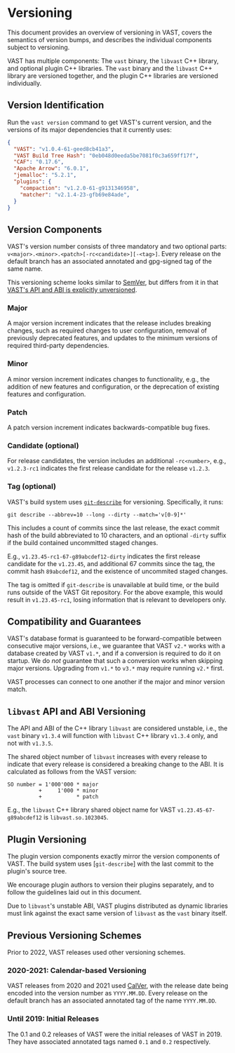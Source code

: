 # Versioning

This document provides an overview of versioning in VAST, covers the semantics
of version bumps, and describes the individual components subject to versioning.

VAST has multiple components: The `vast` binary, the `libvast` C++ library, and
optional plugin C++ libraries. The `vast` binary and the `libvast` C++ library
are versioned together, and the plugin C++ libraries are versioned individually.

## Version Identification

Run the `vast version` command to get VAST's current version, and the versions
of its major dependencies that it currently uses:

```json
{
  "VAST": "v1.0.4-61-geed8cb41a3",
  "VAST Build Tree Hash": "0eb048d0eeda5be7081f0c3a659ff17f",
  "CAF": "0.17.6",
  "Apache Arrow": "6.0.1",
  "jemalloc": "5.2.1",
  "plugins": {
    "compaction": "v1.2.0-61-g9131346958",
    "matcher": "v2.1.4-23-gfb69e84ade",
  }
}
```

## Version Components

VAST's version number consists of three mandatory and two optional parts:
`v<major>.<minor>.<patch>[-rc<candidate>][-<tag>]`. Every release on the default
branch has an associated annotated and gpg-signed tag of the same name.

This versioning scheme looks similar to [SemVer][semver], but differs from it in
that [VAST's API and ABI is explicitly unversioned][api-and-abi-versioning].

[semver]: https://semver.org
[api-and-abi-versioning]: #libvast-api-and-abi-versioning

### Major

A major version increment indicates that the release includes breaking changes,
such as required changes to user configuration, removal of previously deprecated
features, and updates to the minimum versions of required third-party
dependencies.

### Minor

A minor version increment indicates changes to functionality, e.g., the addition
of new features and configuration, or the deprecation of existing features and
configuration.

### Patch

A patch version increment indicates backwards-compatible bug fixes.

### Candidate (optional)

For release candidates, the version includes an additional `-rc<number>`, e.g.,
`v1.2.3-rc1` indicates the first release candidate for the release `v1.2.3`.

### Tag (optional)

VAST's build system uses [`git-describe`][git-describe] for versioning.
Specifically, it runs:

```
git describe --abbrev=10 --long --dirty --match='v[0-9]*'
```

This includes a count of commits since the last release, the exact commit hash
of the build abbreviated to 10 characters, and an optional `-dirty` suffix if
the build contained uncommitted staged changes.

E.g., `v1.23.45-rc1-67-g89abcdef12-dirty` indicates the first release candidate
for the `v1.23.45`, and additional 67 commits since the tag, the commit hash
`89abcdef12`, and the existence of uncommited staged changes.

The tag is omitted if `git-describe` is unavailable at build time, or the build
runs outside of the VAST Git repository. For the above example, this would
result in `v1.23.45-rc1`, losing information that is relevant to developers
only.

[git-describe]: https://git-scm.com/docs/git-describe

## Compatibility and Guarantees

VAST's database format is guaranteed to be forward-compatible between
consecutive major versions, i.e., we guarantee that VAST `v2.*` works with a
database created by VAST `v1.*`, and if a conversion is required to do it on
startup. We do _not_ guarantee that such a conversion works when skipping major
versions. Upgrading from `v1.*` to `v3.*` may require running `v2.*` first.

VAST processes can connect to one another if the major and minor version match.

## `libvast` API and ABI Versioning

The API and ABI of the C++ library `libvast` are considered unstable, i.e., the
`vast` binary `v1.3.4` will function with `libvast` C++ library `v1.3.4` only,
and not with `v1.3.5`.

The shared object number of `libvast` increases with every release to indicate
that every release is considered a breaking change to the ABI. It is calculated
as follows from the VAST version:

```
SO number = 1'000'000 * major
          +     1'000 * minor
          +           * patch
```

E.g., the `libvast` C++ library shared object name for VAST
`v1.23.45-67-g89abcdef12` is `libvast.so.1023045`.

## Plugin Versioning

The plugin version components exactly mirror the version components of VAST. The
build system uses [`git-describe`] with the last commit to the plugin's source
tree.

We encourage plugin authors to version their plugins separately, and to follow
the guidelines laid out in this document.

Due to `libvast`'s unstable ABI, VAST plugins distributed as dynamic libraries
must link against the exact same version of `libvast` as the `vast` binary
itself.

## Previous Versioning Schemes

Prior to 2022, VAST releases used other versioning schemes.

### 2020-2021: Calendar-based Versioning

VAST releases from 2020 and 2021 used [CalVer][calver], with the release date
being encoded into the version number as `YYYY.MM.DD`. Every release on the
default branch has an associated annotated tag of the name `YYYY.MM.DD`.

[calver]: https://calver.org

### Until 2019: Initial Releases

The 0.1 and 0.2 releases of VAST were the initial releases of VAST in 2019. They
have associated annotated tags named `0.1` and `0.2` respectively.
